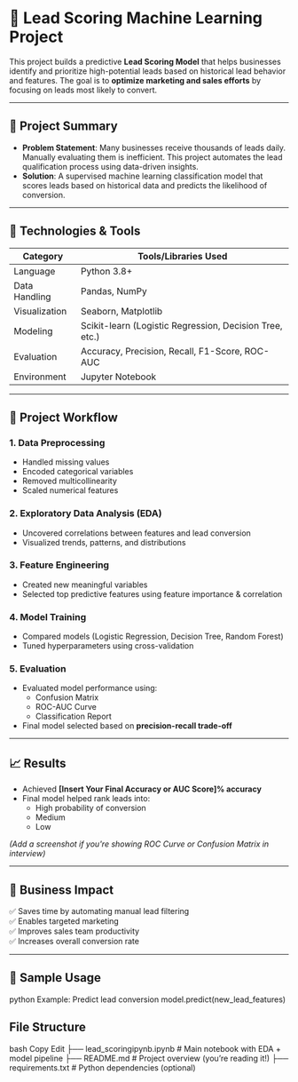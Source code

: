 # 🎯 Lead Scoring Machine Learning Project

This project builds a predictive **Lead Scoring Model** that helps businesses identify and prioritize high-potential leads based on historical lead behavior and features. The goal is to **optimize marketing and sales efforts** by focusing on leads most likely to convert.

---

## 📌 Project Summary

- **Problem Statement**: Many businesses receive thousands of leads daily. Manually evaluating them is inefficient. This project automates the lead qualification process using data-driven insights.
- **Solution**: A supervised machine learning classification model that scores leads based on historical data and predicts the likelihood of conversion.

---

## 🚀 Technologies & Tools

| Category        | Tools/Libraries Used                                 |
|----------------|-------------------------------------------------------|
| Language        | Python 3.8+                                           |
| Data Handling   | Pandas, NumPy                                         |
| Visualization   | Seaborn, Matplotlib                                  |
| Modeling        | Scikit-learn (Logistic Regression, Decision Tree, etc.) |
| Evaluation      | Accuracy, Precision, Recall, F1-Score, ROC-AUC       |
| Environment     | Jupyter Notebook                                      |

---

## 🧠 Project Workflow

### 1. Data Preprocessing
- Handled missing values
- Encoded categorical variables
- Removed multicollinearity
- Scaled numerical features

### 2. Exploratory Data Analysis (EDA)
- Uncovered correlations between features and lead conversion
- Visualized trends, patterns, and distributions

### 3. Feature Engineering
- Created new meaningful variables
- Selected top predictive features using feature importance & correlation

### 4. Model Training
- Compared models (Logistic Regression, Decision Tree, Random Forest)
- Tuned hyperparameters using cross-validation

### 5. Evaluation
- Evaluated model performance using:
  - Confusion Matrix
  - ROC-AUC Curve
  - Classification Report
- Final model selected based on **precision-recall trade-off**

---

## 📈 Results

- Achieved **[Insert Your Final Accuracy or AUC Score]% accuracy**
- Final model helped rank leads into:
  - High probability of conversion
  - Medium
  - Low
  
*(Add a screenshot if you're showing ROC Curve or Confusion Matrix in interview)*

---

## 💼 Business Impact

✅ Saves time by automating manual lead filtering  
✅ Enables targeted marketing  
✅ Improves sales team productivity  
✅ Increases overall conversion rate  

---

## 🧪 Sample Usage

python
 Example: Predict lead conversion
model.predict(new_lead_features) 


##  File Structure
bash
Copy
Edit
├── lead_scoringipynb.ipynb        # Main notebook with EDA + model pipeline
├── README.md                      # Project overview (you’re reading it!)
├── requirements.txt               # Python dependencies (optional)
